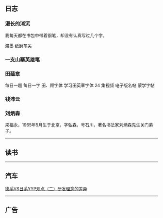 ## 日志



### 漫长的消沉

我每天都在书包中带着钢笔，却没有认真写过几个字。

滞墨
纸磨笔尖

### 一支山寨英雄笔

### 田蕴章

每日一题 每日一字
田、顾字体
学习田英章字体 24 集视频
电子版名帖
蒙学字帖

### 钱沛云

### 刘炳森

来福永，1965年5月生于北京，字弘森，号石川，著名书法家刘炳森先生关门弟子。

***

## 读书


***

## 汽车


[德系VS日系YYP观点（二）研发理念的差异](http://views.xincheping.com/yyp/767-1.html)


***

## 广告



